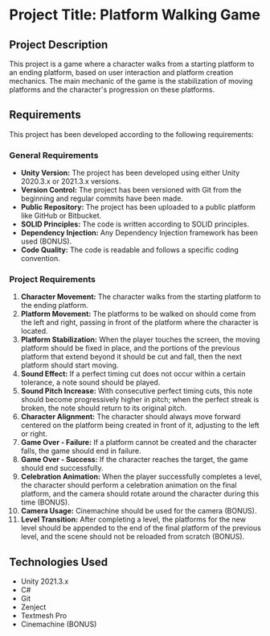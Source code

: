 # Project Title: Platform Walking Game

## Project Description
This project is a game where a character walks from a starting platform to an ending platform, based on user interaction and platform creation mechanics. The main mechanic of the game is the stabilization of moving platforms and the character's progression on these platforms.

## Requirements
This project has been developed according to the following requirements:

### General Requirements
- **Unity Version:** The project has been developed using either Unity 2020.3.x or 2021.3.x versions.
- **Version Control:** The project has been versioned with Git from the beginning and regular commits have been made.
- **Public Repository:** The project has been uploaded to a public platform like GitHub or Bitbucket.
- **SOLID Principles:** The code is written according to SOLID principles.
- **Dependency Injection:** Any Dependency Injection framework has been used (BONUS).
- **Code Quality:** The code is readable and follows a specific coding convention.

### Project Requirements
1. **Character Movement:** The character walks from the starting platform to the ending platform.
2. **Platform Movement:** The platforms to be walked on should come from the left and right, passing in front of the platform where the character is located.
3. **Platform Stabilization:** When the player touches the screen, the moving platform should be fixed in place, and the portions of the previous platform that extend beyond it should be cut and fall, then the next platform should start moving.
4. **Sound Effect:** If a perfect timing cut does not occur within a certain tolerance, a note sound should be played.
5. **Sound Pitch Increase:** With consecutive perfect timing cuts, this note should become progressively higher in pitch; when the perfect streak is broken, the note should return to its original pitch.
6. **Character Alignment:** The character should always move forward centered on the platform being created in front of it, adjusting to the left or right.
7. **Game Over - Failure:** If a platform cannot be created and the character falls, the game should end in failure.
8. **Game Over - Success:** If the character reaches the target, the game should end successfully.
9. **Celebration Animation:** When the player successfully completes a level, the character should perform a celebration animation on the final platform, and the camera should rotate around the character during this time (BONUS).
10. **Camera Usage:** Cinemachine should be used for the camera (BONUS).
11. **Level Transition:** After completing a level, the platforms for the new level should be appended to the end of the final platform of the previous level, and the scene should not be reloaded from scratch (BONUS).

## Technologies Used
- Unity 2021.3.x
- C#
- Git
- Zenject
- Textmesh Pro
- Cinemachine (BONUS)
